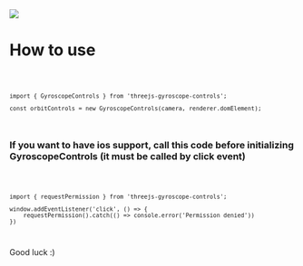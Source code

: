 <img src="https://www.w3.org/TR/orientation-event/a-rotation.png" />
<h1>How to use</h1>
<code>

    import { GyroscopeControls } from 'threejs-gyroscope-controls';

    const orbitControls = new GyroscopeControls(camera, renderer.domElement);

</code>
<h3>If you want to have ios support, call this code before initializing GyroscopeControls (it must be called by click event)</h3>
<code>

    import { requestPermission } from 'threejs-gyroscope-controls';

    window.addEventListener('click', () => {
        requestPermission().catch(() => console.error('Permission denied'))
    })

</code>
<p>Good luck :)</p>